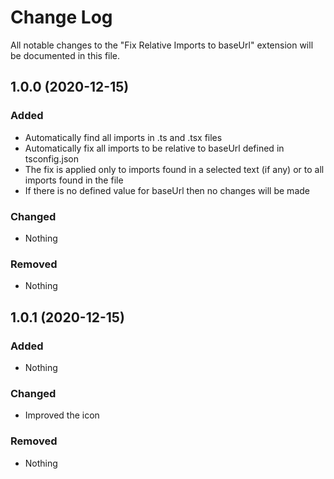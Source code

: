 # Change Log

All notable changes to the "Fix Relative Imports to baseUrl" extension will be documented in this file.

## 1.0.0 (2020-12-15)

### Added

- Automatically find all imports in .ts and .tsx files
- Automatically fix all imports to be relative to baseUrl defined in tsconfig.json
- The fix is applied only to imports found in a selected text (if any) or to all imports found in the file
- If there is no defined value for baseUrl then no changes will be made

### Changed

- Nothing

### Removed

- Nothing

## 1.0.1 (2020-12-15)

### Added

- Nothing

### Changed

- Improved the icon

### Removed

- Nothing
